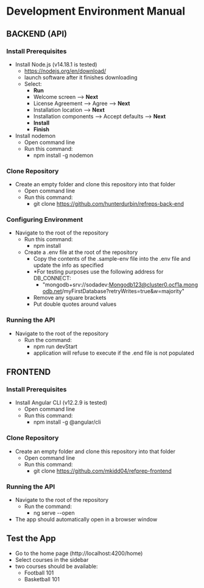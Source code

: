 
# Development Environment Manual
## BACKEND (API)
### Install Prerequisites
- Install Node.js (v14.18.1 is tested)
  -  https://nodejs.org/en/download/
  -  launch software after it finishes downloading
  -  Select:
      - **Run**
      - Welcome screen --> **Next**
      - License Agreement --> Agree --> **Next**
      - Installation location --> **Next**
      - Installation components --> Accept defaults --> **Next**
      - **Install**
      - **Finish**
- Install nodemon
  - Open command line 
  - Run this command:
    - npm install -g nodemon
### Clone Repository 
- Create an empty folder and clone this repository into that folder
  - Open command line
  - Run this command: 
    - git clone https://github.com/hunterdurbin/refreps-back-end
### Configuring Environment
- Navigate to the root of the repository 
  - Run this command:
    - npm install
  - Create a .env file at the root of the repository
    - Copy the contents of the .sample-env file into the .env file and update the info as specified
    - *For testing purposes use the following address for DB_CONNECT:
      - "mongodb+srv://sodadev:Mongodb123@cluster0.ocf1a.mongodb.net/myFirstDatabase?retryWrites=true&w=majority" 
    - Remove any square brackets
    - Put double quotes around values
### Running the API
- Navigate to the root of the repository
  - Run the command:
    - npm run devStart
    - application will refuse to execute if the .end file is not populated

## FRONTEND
### Install Prerequisites
- Install Angular CLI (v12.2.9 is tested)
  - Open command line
  - Run this command:
    - npm install -g @angular/cli
### Clone Repository 
- Create an empty folder and clone this repository into that folder
  - Open command line
  - Run this command: 
    - git clone https://github.com/mkidd04/refprep-frontend
### Running the API
- Navigate to the root of the repository
  - Run the command:
    - ng serve --open
- The app should automatically open in a browser window

## Test the App
- Go to the home page (http://localhost:4200/home)
- Select courses in the sidebar
- two courses should be available:
  - Football 101
  - Basketball 101 
